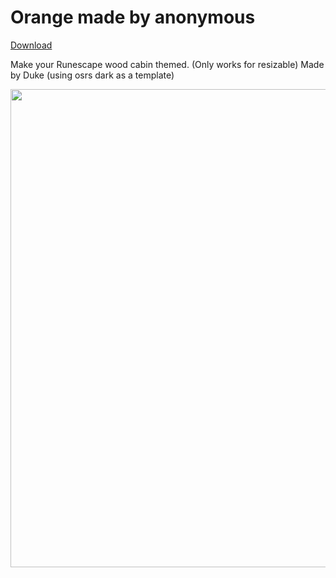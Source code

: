 # Orange made by anonymous
[Download](https://github.com/melkypie/resource-packs/archive/pack-wood-cabin.zip)

Make your Runescape wood cabin themed.
(Only works for resizable)
Made by Duke (using osrs dark as a template)

<img src="https://user-images.githubusercontent.com/5113962/84534943-82d13300-acf3-11ea-8480-cddd8b02800b.png" width="765"><br/>